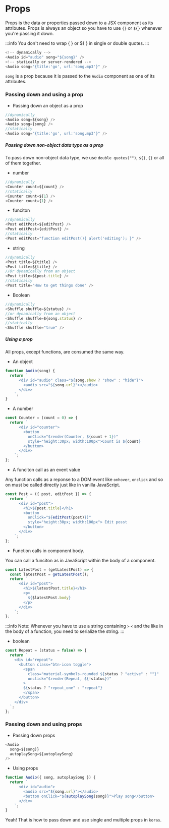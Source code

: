 # Props

Props is the data or properties passed down to a JSX component as its attributes. Props is always an object so you have to use `{}` or `${}` whenever you're passing it down.

:::info
You don't need to wrap { } or ${ } in single or double quotes.
:::

```js
<!-- dynamically -->
<Audio id="audio" song="${song}" />
<!-- statically or server-rendered -->
<Audio song="{title:'go', url:'song.mp3'}" />
```

`song` is a prop because it is passed to the `Audio` component as one of its attributes.

### Passing down and using a prop

- Passing down an object as a prop

```js
//dynamically
<Audio song=${song} />
<Audio song={song} />
//statically
<Audio song="{title:'go', url:'song.mp3'}" />
```

##### Passing down non-object data type as a prop

To pass down non-object data type, we use `double quotes("")`, `${}`, `{}` or all of them together.

- number

```js
//dynamically
<Counter count=${count} />
//statically
<Counter count=${1} />
<Counter count={1} />
```

- funciton

```js
//dynamically
<Post editPost=${editPost} />
<Post editPost={editPost} />
//statically
<Post editPost="function editPost(){ alert('editing'); }" />
```

- string

```js
//dynamically
<Post title=${title} />
<Post title=${title} />
//Or dynamically from an object
<Post title=${post.title} />
//statically
<Post title="How to get things done" />
```

- Boolean

```js
//dynamically
<Shuffle shuffle=${status} />
//or dynamically from an object
<Shuffle shuffle=${song.status} />
//statically
<Shuffle shuffle="true" />
```

##### Using a prop

All props, except functions, are consumed the same way.

- An object

```js
function Audio(song) {
  return `
      <div id="audio" class="${song.show ? "show" : "hide"}">
        <audio src="${song.url}"></audio>
      </div>
    `;
}
```

- A number

```js
const Counter = (count = 0) => {
  return `
      <div id="counter">
        <button 
          onClick="$render(Counter, ${count + 1})" 
          style="height:30px; width:100px">Count is ${count}
        </button>
      </div>
    `;
};
```

- A funciton call as an event value

Any function calls as a reponse to a DOM event like `onhover`, `onclick` and so on must be called directly just like in vanilla JavaScript.

```js
const Post = ({ post, editPost }) => {
  return `
      <div id="post">
        <h1>${post.title}</h1>
        <button 
          onClick="${editPost(post)})" 
          style="height:30px; width:100px"> Edit posst
        </button>
      </div>
    `;
};
```

- Function calls in component body.

You can call a funciton as in JavaScript within the body of a component.

```js copy
const LatestPost = (getLatestPost) => {
  const latestPost = getLatestPost();
  return `
      <div id="post">
        <h1>${latestPost.title}</h1>
        <p>
          ${$latestPost.body}
        </p>
      </div>
    `;
};
```

:::info
Note: Whenever you have to use a string containing `>` `<` and the like in the body of a function, you need to serialize the string.
:::

- boolean

```js
const Repeat = (status = false) => {
  return `
    <div id="repeat">
      <button class="btn-icon toggle">
        <span 
          class="material-symbols-rounded ${status ? "active" : ""}"
          onclick="$render(Repeat, ${!status})"
        >
        ${status ? "repeat_one" : "repeat"}
        </span>
      </button>
    </div>
  `;
};
```

### Passing down and using props

- Passing down props

```js
<Audio
  song=${song)}
  autoplaySong=${autoplaySong}
/>
```

- Using props

```js
function Audio({ song, autoplaySong }) {
  return `
      <div id="audio">
        <audio src="${song.url}"></audio>
        <button onClick="${autoplaySong(song)}">Play song</button>
      </div>
    `;
}
```

Yeah! That is how to pass down and use single and multiple props in `koras`.
